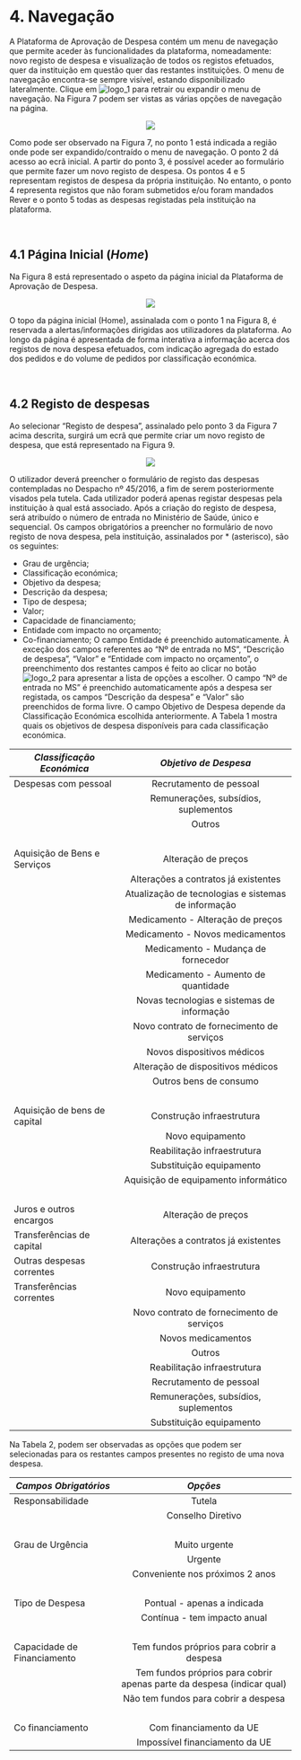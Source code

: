 <a name="navegacao"></a>

# 4. Navegação

A Plataforma de Aprovação de Despesa contém um menu de navegação que permite aceder às funcionalidades da plataforma, nomeadamente: novo registo de despesa e visualização de todos os registos efetuados, quer da instituição em questão quer das restantes instituições.
O menu de navegação encontra-se sempre visível, estando disponibilizado lateralmente. Clique em ![logo_1](https://spmssigef.github.io/pages/img/logos/menu1.jpg) para retrair ou expandir o menu de navegação. Na Figura 7 podem ser vistas as várias opções de navegação na página.

<div style="text-align:center"><img src ="https://spmssigef.github.io/pages/img/logos/img7.jpg" /></div>

Como pode ser observado na Figura 7, no ponto 1 está indicada a região onde pode ser expandido/contraído o menu de navegação. O ponto 2 dá acesso ao ecrã inicial. A partir do ponto 3, é possível aceder ao formulário que permite fazer um novo registo de despesa. Os pontos 4 e 5 representam registos de despesa da própria instituição. No entanto, o ponto 4 representa registos que não foram submetidos e/ou foram mandados Rever e o ponto 5 todas as despesas registadas pela instituição na plataforma.

<a name="menupaginainicial">&nbsp;</a>

## 4.1 Página Inicial (*Home*)

Na Figura 8 está representado o aspeto da página inicial da Plataforma de Aprovação de Despesa.

<div style="text-align:center"><img src ="https://spmssigef.github.io/pages/img/logos/img8.jpg" /></div>

O topo da página inicial (Home), assinalada com o ponto 1 na Figura 8, é reservada a alertas/informações dirigidas aos utilizadores da plataforma.
Ao longo da página é apresentada de forma interativa a informação acerca dos registos de nova despesa efetuados, com indicação agregada do estado dos pedidos e do volume de pedidos por classificação económica.

<a name="menuregistodespesas">&nbsp;</a>

## 4.2 Registo de despesas

Ao selecionar “Registo de despesa”, assinalado pelo ponto 3 da Figura 7 acima descrita, surgirá um ecrã que permite criar um novo registo de despesa, que está representado na Figura 9.

<div style="text-align:center"><img src ="https://spmssigef.github.io/pages/img/logos/img9.png" /></div>

O utilizador deverá preencher o formulário de registo das despesas contempladas no Despacho nº 45/2016, a fim de serem posteriormente visados pela tutela. Cada utilizador poderá apenas registar despesas pela instituição à qual está associado. Após a criação do registo de despesa, será atribuído o número de entrada no Ministério de Saúde, único e sequencial.
Os campos obrigatórios a preencher no formulário de novo registo de nova despesa, pela instituição, assinalados por * (asterisco), são os seguintes:
+ Grau de urgência;
+ Classificação económica;
+ Objetivo da despesa;
+ Descrição da despesa;
+ Tipo de despesa;
+ Valor;
+ Capacidade de financiamento;
+ Entidade com impacto no orçamento;
+ Co-financiamento;
O campo Entidade é preenchido automaticamente.
À exceção dos campos referentes ao “Nº de entrada no MS”, “Descrição de despesa”, “Valor” e “Entidade com impacto no orçamento”, o preenchimento dos restantes campos é feito ao clicar no botão ![logo_2](https://spmssigef.github.io/pages/img/logos/menu2.png) para apresentar a lista de opções a escolher. O campo “Nº de entrada no MS” é preenchido automaticamente após a despesa ser registada, os campos “Descrição da despesa” e “Valor” são preenchidos de forma livre.
O campo Objetivo de Despesa depende da Classificação Económica escolhida anteriormente. A Tabela 1 mostra quais os objetivos de despesa disponíveis para cada classificação económica.

| *Classificação Económica* | *Objetivo de Despesa*|
| ------------- |:-------------:|
| Despesas com pessoal |Recrutamento de pessoal |
||Remunerações, subsídios, suplementos |
||Outros |
|&nbsp;|&nbsp;|
|Aquisição de Bens e Serviços| Alteração de preços  |
||Alterações a contratos já existentes |
||Atualização de tecnologias e sistemas de informação |
||Medicamento - Alteração de preços |
||Medicamento - Novos medicamentos |
||Medicamento - Mudança de fornecedor |
||Medicamento - Aumento de quantidade |
||Novas tecnologias e sistemas de informação |
||Novo contrato de fornecimento de serviços |
||Novos dispositivos médicos |
||Alteração de dispositivos médicos |
||Outros bens de consumo |
|&nbsp;|&nbsp;|
|Aquisição de bens de capital |Construção infraestrutura |
||Novo equipamento |
||Reabilitação infraestrutura |
||Substituição equipamento |
||Aquisição de equipamento informático |
|&nbsp;|&nbsp;|
|Juros e outros encargos |Alteração de preços |
|Transferências de capital |Alterações a contratos já existentes |
|Outras despesas correntes |Construção infraestrutura |
|Transferências correntes |Novo equipamento |
||Novo contrato de fornecimento de serviços |
||Novos medicamentos |
||Outros |
||Reabilitação infraestrutura |
||Recrutamento de pessoal |
||Remunerações, subsídios, suplementos |
||Substituição equipamento |

Na Tabela 2, podem ser observadas as opções que podem ser selecionadas para os restantes campos presentes no registo de uma nova despesa.

| *Campos Obrigatórios* | *Opções*|
| ------------- |:-------------:|
| Responsabilidade |Tutela |
||Conselho Diretivo |
|&nbsp;|&nbsp;|
|Grau de Urgência | Muito urgente |
||Urgente |
||Conveniente nos próximos 2 anos |
|&nbsp;|&nbsp;|
|Tipo de Despesa |Pontual - apenas a indicada |
||Contínua -  tem impacto anual |
|&nbsp;|&nbsp;|
|Capacidade de Financiamento |Tem fundos próprios para cobrir a despesa |
||Tem fundos próprios para cobrir apenas parte da despesa (indicar qual) |
||Não tem fundos para cobrir a despesa |
|&nbsp;|&nbsp;|
|Co financiamento |Com financiamento da UE |
||Impossível financiamento da UE |

